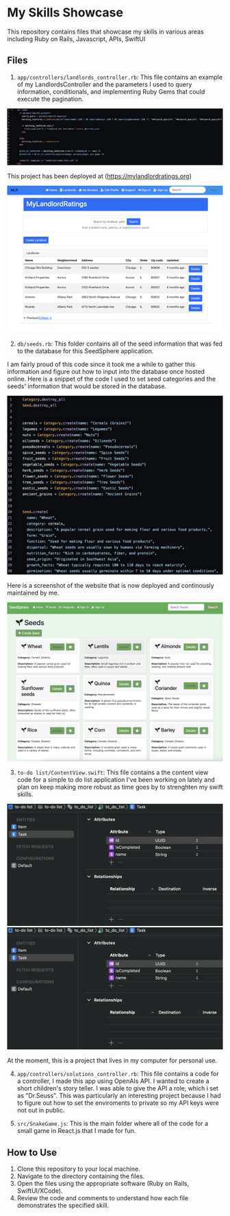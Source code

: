 # My Skills Showcase

This repository contains files that showcase my skills in various areas including Ruby on Rails, Javascript, APIs, SwiftUI

## Files

1. `app/controllers/landlords_controller.rb`: This file contains an example of my LandlordsController and the parameters I used to query information, conditionals, and implementing Ruby Gems that could execute the pagination. 

![LandlordRatingsCode](https://github.com/jdowns525/skills_Showcase/blob/main/line4_21.png)

This project has been deployed at (https://mylandlordratings.org)

![LandlordRatings](https://github.com/jdowns525/skills_Showcase/blob/main/landlord.png)

2. `db/seeds.rb`: This folder contains all of the seed information that was fed to the database for this SeedSphere application. 

I am fairly proud of this code since it took me a while to gather this information and figure out how to input into the database once hosted online. Here is a snippet of the code I used to set seed categories and the seeds' information that would be stored in the database.

![Seeds.rb folder code snippet](https://github.com/jdowns525/skills_Showcase/blob/main/seeds_rb_file.png)

Here is a screenshot of the website that is now deployed and continously maintained by me.

![SeedSphere Site Screenshot](https://github.com/jdowns525/skills_Showcase/blob/main/seeds.png)

3. `to-do list/ContentView.swift`: This file contains a the content view code for a simple to do list application I've been working on lately and plan on keep making more robust as time goes by to strenghten my swift skills.

![To Do List Screenshot](https://github.com/jdowns525/skills_Showcase/blob/main/todolist_swift.png)
![To Do List Screenshot](https://github.com/jdowns525/skills_Showcase/blob/main/todolist_swift.png)

At the moment, this is a project that lives in my computer for personal use.

4. `app/controllers/solutions_controller.rb`: This file contains a code for a controller, I made this app using OpenAIs API. I wanted to create a short children's story teller. I was able to give the API a role, which i set as "Dr.Seuss". This was particularly an interesting project because I had to figure out how to set the enviroments to private so my API keys were not out in public.

5. `src/SnakeGame.js`: This is the main folder where all of the code for a small game in React.js that I made for fun.

## How to Use

1. Clone this repository to your local machine.
2. Navigate to the directory containing the files.
3. Open the files using the appropriate software (Ruby on Rails, SwiftUI/XCode).
4. Review the code and comments to understand how each file demonstrates the specified skill.

